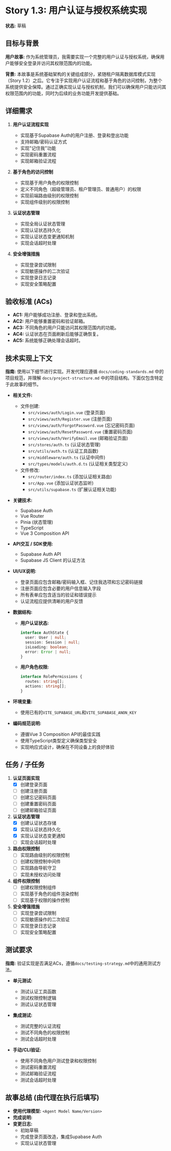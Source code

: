 # Story 1.3: 用户认证与授权系统实现

**状态:** 草稿

## 目标与背景

**用户故事:** 作为系统管理员，我需要实现一个完整的用户认证与授权系统，确保用户能够安全登录并访问其权限范围内的功能。

**背景:** 本故事是系统基础架构的关键组成部分，紧随租户隔离数据库模式实现（Story 1.2）之后。它专注于实现用户认证流程和基于角色的访问控制，为整个系统提供安全保障。通过正确实现认证与授权机制，我们可以确保用户只能访问其权限范围内的功能，同时为后续的业务功能开发提供基础。

## 详细需求

1. **用户认证流程实现**
   - 实现基于Supabase Auth的用户注册、登录和登出功能
   - 支持邮箱/密码认证方式
   - 实现"记住我"功能
   - 实现密码重置流程
   - 实现邮箱验证流程

2. **基于角色的访问控制**
   - 实现基于用户角色的权限控制
   - 定义不同角色（超级管理员、租户管理员、普通用户）的权限
   - 实现前端路由级别的权限控制
   - 实现组件级别的权限控制

3. **认证状态管理**
   - 实现全局认证状态管理
   - 实现认证状态持久化
   - 实现认证状态变更通知机制
   - 实现会话超时处理

4. **安全增强措施**
   - 实现登录尝试限制
   - 实现敏感操作的二次验证
   - 实现登录日志记录
   - 实现安全策略配置

## 验收标准 (ACs)

- **AC1:** 用户能够成功注册、登录和登出系统。
- **AC2:** 用户能够重置密码和验证邮箱。
- **AC3:** 不同角色的用户只能访问其权限范围内的功能。
- **AC4:** 认证状态在页面刷新后能够正确恢复。
- **AC5:** 系统能够正确处理会话超时。

## 技术实现上下文

**指南:** 使用以下细节进行实现。开发代理应遵循 `docs/coding-standards.md` 中的项目规范，并理解 `docs/project-structure.md` 中的项目结构。下面仅包含特定于此故事的细节。

- **相关文件:**
  - 文件创建:
    - `src/views/auth/Login.vue` (登录页面)
    - `src/views/auth/Register.vue` (注册页面)
    - `src/views/auth/ForgotPassword.vue` (忘记密码页面)
    - `src/views/auth/ResetPassword.vue` (重置密码页面)
    - `src/views/auth/VerifyEmail.vue` (邮箱验证页面)
    - `src/stores/auth.ts` (认证状态管理)
    - `src/utils/auth.ts` (认证工具函数)
    - `src/middleware/auth.ts` (认证中间件)
    - `src/types/models/auth.d.ts` (认证相关类型定义)
  - 文件修改:
    - `src/router/index.ts` (添加认证相关路由)
    - `src/App.vue` (添加认证状态监听)
    - `src/utils/supabase.ts` (扩展认证相关功能)

- **关键技术:**
  - Supabase Auth
  - Vue Router
  - Pinia (状态管理)
  - TypeScript
  - Vue 3 Composition API

- **API交互 / SDK使用:**
  - Supabase Auth API
  - Supabase JS Client 的认证方法

- **UI/UX说明:**
  - 登录页面应包含邮箱/密码输入框、记住我选项和忘记密码链接
  - 注册页面应包含必要的用户信息输入字段
  - 所有表单应包含适当的验证和错误提示
  - 认证流程应提供清晰的用户反馈

- **数据结构:**
  - **用户认证状态:**
    ```typescript
    interface AuthState {
      user: User | null;
      session: Session | null;
      isLoading: boolean;
      error: Error | null;
    }
    ```

  - **用户角色权限:**
    ```typescript
    interface RolePermissions {
      routes: string[];
      actions: string[];
    }
    ```

- **环境变量:**
  - 使用已有的`VITE_SUPABASE_URL`和`VITE_SUPABASE_ANON_KEY`

- **编码规范说明:**
  - 遵循Vue 3 Composition API的最佳实践
  - 使用TypeScript类型定义确保类型安全
  - 实现响应式设计，确保在不同设备上的良好体验

## 任务 / 子任务

1. **认证页面实现**
   - [x] 创建登录页面
   - [ ] 创建注册页面
   - [ ] 创建忘记密码页面
   - [ ] 创建重置密码页面
   - [ ] 创建邮箱验证页面

2. **认证状态管理**
   - [x] 创建认证状态存储
   - [x] 实现认证状态持久化
   - [x] 实现认证状态变更通知
   - [ ] 实现会话超时处理

3. **路由权限控制**
   - [ ] 实现路由级别的权限控制
   - [ ] 创建权限控制中间件
   - [ ] 实现路由导航守卫
   - [ ] 实现未授权访问处理

4. **组件权限控制**
   - [ ] 创建权限控制组件
   - [ ] 实现基于角色的组件渲染控制
   - [ ] 实现基于权限的操作控制

5. **安全增强措施**
   - [ ] 实现登录尝试限制
   - [ ] 实现敏感操作的二次验证
   - [ ] 实现登录日志记录
   - [ ] 实现安全策略配置

## 测试要求

**指南:** 验证实现是否满足ACs，遵循`docs/testing-strategy.md`中的通用测试方法。

- **单元测试:**
  - 测试认证工具函数
  - 测试权限控制逻辑
  - 测试认证状态管理

- **集成测试:**
  - 测试完整的认证流程
  - 测试不同角色的权限控制
  - 测试会话超时处理

- **手动/CLI验证:**
  - 使用不同角色用户测试登录和权限控制
  - 测试密码重置流程
  - 测试邮箱验证流程
  - 测试会话超时处理

## 故事总结 (由代理在执行后填写)

- **使用代理模型:** `<Agent Model Name/Version>`
- **完成说明:** 
- **变更日志:** 
  - 初始草稿
  - 完成登录页面改造，集成Supabase Auth
  - 实现认证状态管理 